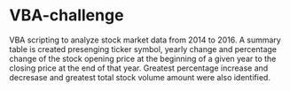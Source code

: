 # VBA-challenge
VBA scripting to analyze stock market data from 2014 to 2016.
A summary table is created presenging ticker symbol, yearly change and percentage change of the stock opening price at the beginning of a given year to the closing price at the end of that year.
Greatest percentage increase and decresase and greatest total stock volume amount were also identified.
